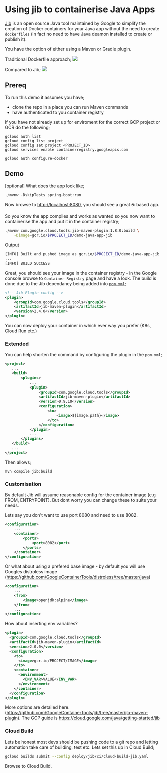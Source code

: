 
# Using jib to containerise Java Apps

[Jib](https://github.com/GoogleContainerTools/jib) is an open source Java tool maintained by Google to simplify the creation of Docker containers for your Java app without the need to create `dockerfiles` (in fact no need to have Java deamon installed to create or publish it). 

You have the option of either using a Maven or Gradle plugin.

Traditional Dockerfile approach;
![](https://cloud.google.com/java/images/docker_build_flow.png)

Compared to Jib;
![](https://cloud.google.com/java/images/jib_build_flow.png)

## Prereq
To run this demo it assumes you have;
* clone the repo in a place you can run Maven commands
* have authenticated to you container registry  

If you have not already set up for enviroment for the correct GCP project or GCR do the following;

```
gcloud auth list
gcloud config list project
gcloud config set project <PROJECT_ID>
gcloud services enable containerregistry.googleapis.com

gcloud auth configure-docker

```

## Demo

[optional] What does the app look like;
```java
./mvnw -DskipTests spring-boot:run
```
Now browse to [http://localhost:8080](http://localhost:8080), you should see a great ☕ based app.

So you know the app compiles and works as wanted so you now want to containerise the app and put it in the container registry;

```bash
./mvnw com.google.cloud.tools:jib-maven-plugin:1.8.0:build \
    -Dimage=gcr.io/$PROJECT_ID/demo-java-app-jib
```

Output
```bash
[INFO] Built and pushed image as gcr.io/$PROJECT_ID/demo-java-app-jib
...
[INFO] BUILD SUCCESS
```
Great, you should see your image in the container registry - in the Google console browse to `Container Registry` page and have a look. The build is done due to the Jib dependancy being added into [`pom.xml`](pom.xml);

```xml
<!-- Jib Plugin config -->
<plugin>
    <groupId>com.google.cloud.tools</groupId>
    <artifactId>jib-maven-plugin</artifactId>
    <version>2.4.0</version>
</plugin> 
```
 
You can now deploy your container in which ever way you prefer (K8s, Cloud Run etc.)

 ### Extended

 You can help shorten the command by configuring the plugin in the `pom.xml`;

 ```xml
 <project>
    ...
    <build>
        <plugins>
            ...
            <plugin>
                <groupId>com.google.cloud.tools</groupId>
                <artifactId>jib-maven-plugin</artifactId>
                <version>0.9.10</version>
                <configuration>
                    <to>
                        <image>${image.path}</image>
                    </to>
                </configuration>
            </plugin>
            ...
        </plugins>
    </build>
    ...
</project>
```

Then allows;
```
mvn compile jib:build
```

### Customisation

By default Jib will assume reasonable config for the container image (e.g FROM, ENTRYPOINT). But dont worry you can change these to suite your needs.

Lets say you don't want to use port 8080 and need to use 8082. 


```xml
<configuration>
    ...
    <container>
        <ports>
            <port>8082</port>
        </ports>
    </container>
</configuration>
```

Or what about using a prefered base image - by default you will use Googles distroless image (https://github.com/GoogleContainerTools/distroless/tree/master/java)

```xml
<configuration>
    ...
    <from>                           
        <image>openjdk:alpine</image>
    </from>
    ...
</configuration>
```

How about inserting env variables? 
```xml
<plugin>
  <groupId>com.google.cloud.tools</groupId>
  <artifactId>jib-maven-plugin</artifactId>
  <version>2.0.0</version>
  <configuration>
    <to>
      <image>gcr.io/PROJECT/IMAGE</image>
    </to>
    <container>
      <environment>
        <ENV_VAR>VALUE</ENV_VAR>
      </environment>
    </container>
  </configuration>
</plugin>
```

More options are detailed here. (https://github.com/GoogleContainerTools/jib/tree/master/jib-maven-plugin). The GCP guide is https://cloud.google.com/java/getting-started/jib 

### Cloud Build

Lets be honest most devs should be pushing code to a git repo and letting automation take care of building, test etc. Lets set this up in Cloud Build;

```bash
gcloud builds submit --config deploy/jib/ci/cloud-build-jib.yaml
```
Browse to Cloud Build.